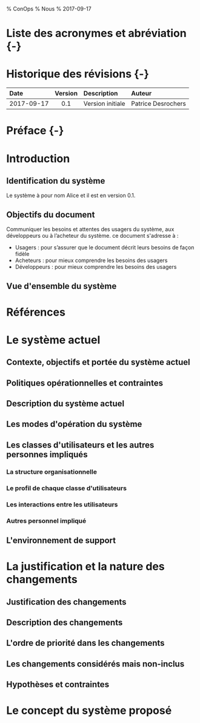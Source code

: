% ConOps
% Nous
% 2017-09-17

# Liste des acronymes et abréviation {-}

# Historique des révisions {-}

| **Date**   | **Version** | **Description**  | **Auteur**                                                                           |
| :--------- | :---------: | :--------------- | :----------------------------------------------------------------------------------- |
| 2017-09-17 |     0.1     | Version initiale | Patrice Desrochers |

# Préface {-}


# Introduction

## Identification du système

Le système à pour nom Alice et il est en version 0.1.

## Objectifs du document

Communiquer les besoins et attentes des usagers du système, aux développeurs ou à l’acheteur du système. ce document s'adresse à :

-	Usagers : pour s’assurer que le document décrit leurs besoins de façon fidèle
-	Acheteurs : pour mieux comprendre les besoins des usagers
-	Développeurs : pour mieux comprendre les besoins des usagers


## Vue d'ensemble du système

# Références

# Le système actuel

## Contexte, objectifs et portée du système actuel

## Politiques opérationnelles et contraintes

## Description du système actuel

## Les modes d'opération du système

## Les classes d'utilisateurs et les autres personnes impliqués

### La structure organisationnelle

### Le profil de chaque classe d'utilisateurs

### Les interactions entre les utilisateurs

### Autres personnel impliqué

## L'environnement de support

# La justification et la nature des changements

## Justification des changements

## Description des changements

## L'ordre de priorité dans les changements

## Les changements considérés mais non-inclus

## Hypothèses et contraintes

# Le concept du système proposé

